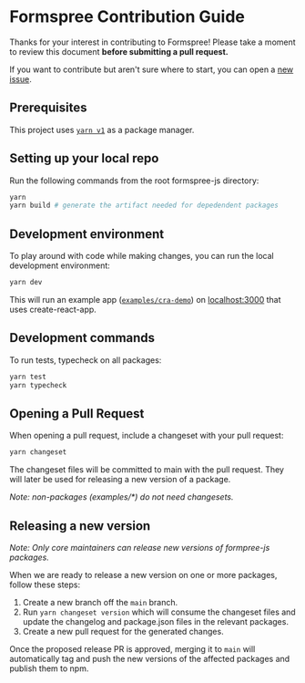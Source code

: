 # Formspree Contribution Guide

Thanks for your interest in contributing to Formspree! Please take a moment to review this document **before submitting a pull request.**

If you want to contribute but aren't sure where to start, you can open a [new issue](https://github.com/formspree/formspree-react/issues).

## Prerequisites

This project uses [`yarn v1`](https://yarnpkg.com/) as a package manager.

## Setting up your local repo

Run the following commands from the root formspree-js directory:

```sh
yarn
yarn build # generate the artifact needed for depedendent packages
```

## Development environment

To play around with code while making changes, you can run the local development environment:

```sh
yarn dev
```

This will run an example app ([`examples/cra-demo`](../examples/cra-demo)) on [localhost:3000](http://localhost:3000) that uses create-react-app.

## Development commands

To run tests, typecheck on all packages:

```sh
yarn test
yarn typecheck
```

## Opening a Pull Request

When opening a pull request, include a changeset with your pull request:

```sh
yarn changeset
```

The changeset files will be committed to main with the pull request. They will later be used for releasing a new version of a package.

_Note: non-packages (examples/\*) do not need changesets._

## Releasing a new version

_Note: Only core maintainers can release new versions of formpree-js packages._

When we are ready to release a new version on one or more packages, follow these steps:

1. Create a new branch off the `main` branch.
1. Run `yarn changeset version` which will consume the changeset files and update the changelog and package.json files in the relevant packages.
1. Create a new pull request for the generated changes.

Once the proposed release PR is approved, merging it to `main` will automatically tag and push the new versions of the affected packages and publish them to npm.
